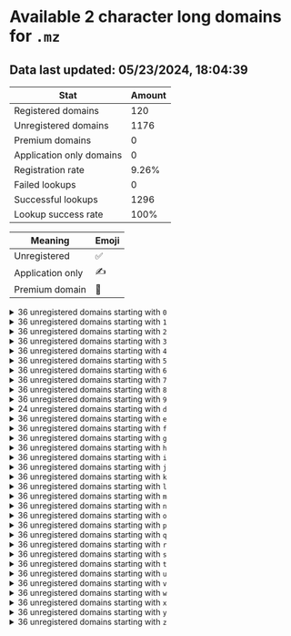 # Available 2 character long domains for `.mz`

## Data last updated: 05/23/2024, 18:04:39

|Stat|Amount|
|--|--|
|Registered domains|120|
|Unregistered domains|1176|
|Premium domains|0|
|Application only domains|0|
|Registration rate|9.26%|
|Failed lookups|0|
|Successful lookups|1296|
|Lookup success rate|100%|


|Meaning|Emoji|
|--|--|
|Unregistered|:white_check_mark:|
|Application only|:writing_hand:|
|Premium domain|:gem:|

<details>
<summary>36 unregistered domains starting with <bold><code>0</code></bold></summary>

|Type|Domain|
|--|--|
|:white_check_mark:|`00.mz`|
|:white_check_mark:|`01.mz`|
|:white_check_mark:|`02.mz`|
|:white_check_mark:|`03.mz`|
|:white_check_mark:|`04.mz`|
|:white_check_mark:|`05.mz`|
|:white_check_mark:|`06.mz`|
|:white_check_mark:|`07.mz`|
|:white_check_mark:|`08.mz`|
|:white_check_mark:|`09.mz`|
|:white_check_mark:|`0a.mz`|
|:white_check_mark:|`0b.mz`|
|:white_check_mark:|`0c.mz`|
|:white_check_mark:|`0d.mz`|
|:white_check_mark:|`0e.mz`|
|:white_check_mark:|`0f.mz`|
|:white_check_mark:|`0g.mz`|
|:white_check_mark:|`0h.mz`|
|:white_check_mark:|`0i.mz`|
|:white_check_mark:|`0j.mz`|
|:white_check_mark:|`0k.mz`|
|:white_check_mark:|`0l.mz`|
|:white_check_mark:|`0m.mz`|
|:white_check_mark:|`0n.mz`|
|:white_check_mark:|`0o.mz`|
|:white_check_mark:|`0p.mz`|
|:white_check_mark:|`0q.mz`|
|:white_check_mark:|`0r.mz`|
|:white_check_mark:|`0s.mz`|
|:white_check_mark:|`0t.mz`|
|:white_check_mark:|`0u.mz`|
|:white_check_mark:|`0v.mz`|
|:white_check_mark:|`0w.mz`|
|:white_check_mark:|`0x.mz`|
|:white_check_mark:|`0y.mz`|
|:white_check_mark:|`0z.mz`|
</details>
<details>
<summary>36 unregistered domains starting with <bold><code>1</code></bold></summary>

|Type|Domain|
|--|--|
|:white_check_mark:|`10.mz`|
|:white_check_mark:|`11.mz`|
|:white_check_mark:|`12.mz`|
|:white_check_mark:|`13.mz`|
|:white_check_mark:|`14.mz`|
|:white_check_mark:|`15.mz`|
|:white_check_mark:|`16.mz`|
|:white_check_mark:|`17.mz`|
|:white_check_mark:|`18.mz`|
|:white_check_mark:|`19.mz`|
|:white_check_mark:|`1a.mz`|
|:white_check_mark:|`1b.mz`|
|:white_check_mark:|`1c.mz`|
|:white_check_mark:|`1d.mz`|
|:white_check_mark:|`1e.mz`|
|:white_check_mark:|`1f.mz`|
|:white_check_mark:|`1g.mz`|
|:white_check_mark:|`1h.mz`|
|:white_check_mark:|`1i.mz`|
|:white_check_mark:|`1j.mz`|
|:white_check_mark:|`1k.mz`|
|:white_check_mark:|`1l.mz`|
|:white_check_mark:|`1m.mz`|
|:white_check_mark:|`1n.mz`|
|:white_check_mark:|`1o.mz`|
|:white_check_mark:|`1p.mz`|
|:white_check_mark:|`1q.mz`|
|:white_check_mark:|`1r.mz`|
|:white_check_mark:|`1s.mz`|
|:white_check_mark:|`1t.mz`|
|:white_check_mark:|`1u.mz`|
|:white_check_mark:|`1v.mz`|
|:white_check_mark:|`1w.mz`|
|:white_check_mark:|`1x.mz`|
|:white_check_mark:|`1y.mz`|
|:white_check_mark:|`1z.mz`|
</details>
<details>
<summary>36 unregistered domains starting with <bold><code>2</code></bold></summary>

|Type|Domain|
|--|--|
|:white_check_mark:|`20.mz`|
|:white_check_mark:|`21.mz`|
|:white_check_mark:|`22.mz`|
|:white_check_mark:|`23.mz`|
|:white_check_mark:|`24.mz`|
|:white_check_mark:|`25.mz`|
|:white_check_mark:|`26.mz`|
|:white_check_mark:|`27.mz`|
|:white_check_mark:|`28.mz`|
|:white_check_mark:|`29.mz`|
|:white_check_mark:|`2a.mz`|
|:white_check_mark:|`2b.mz`|
|:white_check_mark:|`2c.mz`|
|:white_check_mark:|`2d.mz`|
|:white_check_mark:|`2e.mz`|
|:white_check_mark:|`2f.mz`|
|:white_check_mark:|`2g.mz`|
|:white_check_mark:|`2h.mz`|
|:white_check_mark:|`2i.mz`|
|:white_check_mark:|`2j.mz`|
|:white_check_mark:|`2k.mz`|
|:white_check_mark:|`2l.mz`|
|:white_check_mark:|`2m.mz`|
|:white_check_mark:|`2n.mz`|
|:white_check_mark:|`2o.mz`|
|:white_check_mark:|`2p.mz`|
|:white_check_mark:|`2q.mz`|
|:white_check_mark:|`2r.mz`|
|:white_check_mark:|`2s.mz`|
|:white_check_mark:|`2t.mz`|
|:white_check_mark:|`2u.mz`|
|:white_check_mark:|`2v.mz`|
|:white_check_mark:|`2w.mz`|
|:white_check_mark:|`2x.mz`|
|:white_check_mark:|`2y.mz`|
|:white_check_mark:|`2z.mz`|
</details>
<details>
<summary>36 unregistered domains starting with <bold><code>3</code></bold></summary>

|Type|Domain|
|--|--|
|:white_check_mark:|`30.mz`|
|:white_check_mark:|`31.mz`|
|:white_check_mark:|`32.mz`|
|:white_check_mark:|`33.mz`|
|:white_check_mark:|`34.mz`|
|:white_check_mark:|`35.mz`|
|:white_check_mark:|`36.mz`|
|:white_check_mark:|`37.mz`|
|:white_check_mark:|`38.mz`|
|:white_check_mark:|`39.mz`|
|:white_check_mark:|`3a.mz`|
|:white_check_mark:|`3b.mz`|
|:white_check_mark:|`3c.mz`|
|:white_check_mark:|`3d.mz`|
|:white_check_mark:|`3e.mz`|
|:white_check_mark:|`3f.mz`|
|:white_check_mark:|`3g.mz`|
|:white_check_mark:|`3h.mz`|
|:white_check_mark:|`3i.mz`|
|:white_check_mark:|`3j.mz`|
|:white_check_mark:|`3k.mz`|
|:white_check_mark:|`3l.mz`|
|:white_check_mark:|`3m.mz`|
|:white_check_mark:|`3n.mz`|
|:white_check_mark:|`3o.mz`|
|:white_check_mark:|`3p.mz`|
|:white_check_mark:|`3q.mz`|
|:white_check_mark:|`3r.mz`|
|:white_check_mark:|`3s.mz`|
|:white_check_mark:|`3t.mz`|
|:white_check_mark:|`3u.mz`|
|:white_check_mark:|`3v.mz`|
|:white_check_mark:|`3w.mz`|
|:white_check_mark:|`3x.mz`|
|:white_check_mark:|`3y.mz`|
|:white_check_mark:|`3z.mz`|
</details>
<details>
<summary>36 unregistered domains starting with <bold><code>4</code></bold></summary>

|Type|Domain|
|--|--|
|:white_check_mark:|`40.mz`|
|:white_check_mark:|`41.mz`|
|:white_check_mark:|`42.mz`|
|:white_check_mark:|`43.mz`|
|:white_check_mark:|`44.mz`|
|:white_check_mark:|`45.mz`|
|:white_check_mark:|`46.mz`|
|:white_check_mark:|`47.mz`|
|:white_check_mark:|`48.mz`|
|:white_check_mark:|`49.mz`|
|:white_check_mark:|`4a.mz`|
|:white_check_mark:|`4b.mz`|
|:white_check_mark:|`4c.mz`|
|:white_check_mark:|`4d.mz`|
|:white_check_mark:|`4e.mz`|
|:white_check_mark:|`4f.mz`|
|:white_check_mark:|`4g.mz`|
|:white_check_mark:|`4h.mz`|
|:white_check_mark:|`4i.mz`|
|:white_check_mark:|`4j.mz`|
|:white_check_mark:|`4k.mz`|
|:white_check_mark:|`4l.mz`|
|:white_check_mark:|`4m.mz`|
|:white_check_mark:|`4n.mz`|
|:white_check_mark:|`4o.mz`|
|:white_check_mark:|`4p.mz`|
|:white_check_mark:|`4q.mz`|
|:white_check_mark:|`4r.mz`|
|:white_check_mark:|`4s.mz`|
|:white_check_mark:|`4t.mz`|
|:white_check_mark:|`4u.mz`|
|:white_check_mark:|`4v.mz`|
|:white_check_mark:|`4w.mz`|
|:white_check_mark:|`4x.mz`|
|:white_check_mark:|`4y.mz`|
|:white_check_mark:|`4z.mz`|
</details>
<details>
<summary>36 unregistered domains starting with <bold><code>5</code></bold></summary>

|Type|Domain|
|--|--|
|:white_check_mark:|`50.mz`|
|:white_check_mark:|`51.mz`|
|:white_check_mark:|`52.mz`|
|:white_check_mark:|`53.mz`|
|:white_check_mark:|`54.mz`|
|:white_check_mark:|`55.mz`|
|:white_check_mark:|`56.mz`|
|:white_check_mark:|`57.mz`|
|:white_check_mark:|`58.mz`|
|:white_check_mark:|`59.mz`|
|:white_check_mark:|`5a.mz`|
|:white_check_mark:|`5b.mz`|
|:white_check_mark:|`5c.mz`|
|:white_check_mark:|`5d.mz`|
|:white_check_mark:|`5e.mz`|
|:white_check_mark:|`5f.mz`|
|:white_check_mark:|`5g.mz`|
|:white_check_mark:|`5h.mz`|
|:white_check_mark:|`5i.mz`|
|:white_check_mark:|`5j.mz`|
|:white_check_mark:|`5k.mz`|
|:white_check_mark:|`5l.mz`|
|:white_check_mark:|`5m.mz`|
|:white_check_mark:|`5n.mz`|
|:white_check_mark:|`5o.mz`|
|:white_check_mark:|`5p.mz`|
|:white_check_mark:|`5q.mz`|
|:white_check_mark:|`5r.mz`|
|:white_check_mark:|`5s.mz`|
|:white_check_mark:|`5t.mz`|
|:white_check_mark:|`5u.mz`|
|:white_check_mark:|`5v.mz`|
|:white_check_mark:|`5w.mz`|
|:white_check_mark:|`5x.mz`|
|:white_check_mark:|`5y.mz`|
|:white_check_mark:|`5z.mz`|
</details>
<details>
<summary>36 unregistered domains starting with <bold><code>6</code></bold></summary>

|Type|Domain|
|--|--|
|:white_check_mark:|`60.mz`|
|:white_check_mark:|`61.mz`|
|:white_check_mark:|`62.mz`|
|:white_check_mark:|`63.mz`|
|:white_check_mark:|`64.mz`|
|:white_check_mark:|`65.mz`|
|:white_check_mark:|`66.mz`|
|:white_check_mark:|`67.mz`|
|:white_check_mark:|`68.mz`|
|:white_check_mark:|`69.mz`|
|:white_check_mark:|`6a.mz`|
|:white_check_mark:|`6b.mz`|
|:white_check_mark:|`6c.mz`|
|:white_check_mark:|`6d.mz`|
|:white_check_mark:|`6e.mz`|
|:white_check_mark:|`6f.mz`|
|:white_check_mark:|`6g.mz`|
|:white_check_mark:|`6h.mz`|
|:white_check_mark:|`6i.mz`|
|:white_check_mark:|`6j.mz`|
|:white_check_mark:|`6k.mz`|
|:white_check_mark:|`6l.mz`|
|:white_check_mark:|`6m.mz`|
|:white_check_mark:|`6n.mz`|
|:white_check_mark:|`6o.mz`|
|:white_check_mark:|`6p.mz`|
|:white_check_mark:|`6q.mz`|
|:white_check_mark:|`6r.mz`|
|:white_check_mark:|`6s.mz`|
|:white_check_mark:|`6t.mz`|
|:white_check_mark:|`6u.mz`|
|:white_check_mark:|`6v.mz`|
|:white_check_mark:|`6w.mz`|
|:white_check_mark:|`6x.mz`|
|:white_check_mark:|`6y.mz`|
|:white_check_mark:|`6z.mz`|
</details>
<details>
<summary>36 unregistered domains starting with <bold><code>7</code></bold></summary>

|Type|Domain|
|--|--|
|:white_check_mark:|`70.mz`|
|:white_check_mark:|`71.mz`|
|:white_check_mark:|`72.mz`|
|:white_check_mark:|`73.mz`|
|:white_check_mark:|`74.mz`|
|:white_check_mark:|`75.mz`|
|:white_check_mark:|`76.mz`|
|:white_check_mark:|`77.mz`|
|:white_check_mark:|`78.mz`|
|:white_check_mark:|`79.mz`|
|:white_check_mark:|`7a.mz`|
|:white_check_mark:|`7b.mz`|
|:white_check_mark:|`7c.mz`|
|:white_check_mark:|`7d.mz`|
|:white_check_mark:|`7e.mz`|
|:white_check_mark:|`7f.mz`|
|:white_check_mark:|`7g.mz`|
|:white_check_mark:|`7h.mz`|
|:white_check_mark:|`7i.mz`|
|:white_check_mark:|`7j.mz`|
|:white_check_mark:|`7k.mz`|
|:white_check_mark:|`7l.mz`|
|:white_check_mark:|`7m.mz`|
|:white_check_mark:|`7n.mz`|
|:white_check_mark:|`7o.mz`|
|:white_check_mark:|`7p.mz`|
|:white_check_mark:|`7q.mz`|
|:white_check_mark:|`7r.mz`|
|:white_check_mark:|`7s.mz`|
|:white_check_mark:|`7t.mz`|
|:white_check_mark:|`7u.mz`|
|:white_check_mark:|`7v.mz`|
|:white_check_mark:|`7w.mz`|
|:white_check_mark:|`7x.mz`|
|:white_check_mark:|`7y.mz`|
|:white_check_mark:|`7z.mz`|
</details>
<details>
<summary>36 unregistered domains starting with <bold><code>8</code></bold></summary>

|Type|Domain|
|--|--|
|:white_check_mark:|`80.mz`|
|:white_check_mark:|`81.mz`|
|:white_check_mark:|`82.mz`|
|:white_check_mark:|`83.mz`|
|:white_check_mark:|`84.mz`|
|:white_check_mark:|`85.mz`|
|:white_check_mark:|`86.mz`|
|:white_check_mark:|`87.mz`|
|:white_check_mark:|`88.mz`|
|:white_check_mark:|`89.mz`|
|:white_check_mark:|`8a.mz`|
|:white_check_mark:|`8b.mz`|
|:white_check_mark:|`8c.mz`|
|:white_check_mark:|`8d.mz`|
|:white_check_mark:|`8e.mz`|
|:white_check_mark:|`8f.mz`|
|:white_check_mark:|`8g.mz`|
|:white_check_mark:|`8h.mz`|
|:white_check_mark:|`8i.mz`|
|:white_check_mark:|`8j.mz`|
|:white_check_mark:|`8k.mz`|
|:white_check_mark:|`8l.mz`|
|:white_check_mark:|`8m.mz`|
|:white_check_mark:|`8n.mz`|
|:white_check_mark:|`8o.mz`|
|:white_check_mark:|`8p.mz`|
|:white_check_mark:|`8q.mz`|
|:white_check_mark:|`8r.mz`|
|:white_check_mark:|`8s.mz`|
|:white_check_mark:|`8t.mz`|
|:white_check_mark:|`8u.mz`|
|:white_check_mark:|`8v.mz`|
|:white_check_mark:|`8w.mz`|
|:white_check_mark:|`8x.mz`|
|:white_check_mark:|`8y.mz`|
|:white_check_mark:|`8z.mz`|
</details>
<details>
<summary>36 unregistered domains starting with <bold><code>9</code></bold></summary>

|Type|Domain|
|--|--|
|:white_check_mark:|`90.mz`|
|:white_check_mark:|`91.mz`|
|:white_check_mark:|`92.mz`|
|:white_check_mark:|`93.mz`|
|:white_check_mark:|`94.mz`|
|:white_check_mark:|`95.mz`|
|:white_check_mark:|`96.mz`|
|:white_check_mark:|`97.mz`|
|:white_check_mark:|`98.mz`|
|:white_check_mark:|`99.mz`|
|:white_check_mark:|`9a.mz`|
|:white_check_mark:|`9b.mz`|
|:white_check_mark:|`9c.mz`|
|:white_check_mark:|`9d.mz`|
|:white_check_mark:|`9e.mz`|
|:white_check_mark:|`9f.mz`|
|:white_check_mark:|`9g.mz`|
|:white_check_mark:|`9h.mz`|
|:white_check_mark:|`9i.mz`|
|:white_check_mark:|`9j.mz`|
|:white_check_mark:|`9k.mz`|
|:white_check_mark:|`9l.mz`|
|:white_check_mark:|`9m.mz`|
|:white_check_mark:|`9n.mz`|
|:white_check_mark:|`9o.mz`|
|:white_check_mark:|`9p.mz`|
|:white_check_mark:|`9q.mz`|
|:white_check_mark:|`9r.mz`|
|:white_check_mark:|`9s.mz`|
|:white_check_mark:|`9t.mz`|
|:white_check_mark:|`9u.mz`|
|:white_check_mark:|`9v.mz`|
|:white_check_mark:|`9w.mz`|
|:white_check_mark:|`9x.mz`|
|:white_check_mark:|`9y.mz`|
|:white_check_mark:|`9z.mz`|
</details>
<details>
<summary>24 unregistered domains starting with <bold><code>d</code></bold></summary>

|Type|Domain|
|--|--|
|:white_check_mark:|`d0.mz`|
|:white_check_mark:|`d1.mz`|
|:white_check_mark:|`d2.mz`|
|:white_check_mark:|`d3.mz`|
|:white_check_mark:|`d4.mz`|
|:white_check_mark:|`d5.mz`|
|:white_check_mark:|`d6.mz`|
|:white_check_mark:|`d7.mz`|
|:white_check_mark:|`d8.mz`|
|:white_check_mark:|`d9.mz`|
|:white_check_mark:|`dm.mz`|
|:white_check_mark:|`dn.mz`|
|:white_check_mark:|`do.mz`|
|:white_check_mark:|`dp.mz`|
|:white_check_mark:|`dq.mz`|
|:white_check_mark:|`dr.mz`|
|:white_check_mark:|`ds.mz`|
|:white_check_mark:|`dt.mz`|
|:white_check_mark:|`du.mz`|
|:white_check_mark:|`dv.mz`|
|:white_check_mark:|`dw.mz`|
|:white_check_mark:|`dx.mz`|
|:white_check_mark:|`dy.mz`|
|:white_check_mark:|`dz.mz`|
</details>
<details>
<summary>36 unregistered domains starting with <bold><code>e</code></bold></summary>

|Type|Domain|
|--|--|
|:white_check_mark:|`e0.mz`|
|:white_check_mark:|`e1.mz`|
|:white_check_mark:|`e2.mz`|
|:white_check_mark:|`e3.mz`|
|:white_check_mark:|`e4.mz`|
|:white_check_mark:|`e5.mz`|
|:white_check_mark:|`e6.mz`|
|:white_check_mark:|`e7.mz`|
|:white_check_mark:|`e8.mz`|
|:white_check_mark:|`e9.mz`|
|:white_check_mark:|`ea.mz`|
|:white_check_mark:|`eb.mz`|
|:white_check_mark:|`ec.mz`|
|:white_check_mark:|`ed.mz`|
|:white_check_mark:|`ee.mz`|
|:white_check_mark:|`ef.mz`|
|:white_check_mark:|`eg.mz`|
|:white_check_mark:|`eh.mz`|
|:white_check_mark:|`ei.mz`|
|:white_check_mark:|`ej.mz`|
|:white_check_mark:|`ek.mz`|
|:white_check_mark:|`el.mz`|
|:white_check_mark:|`em.mz`|
|:white_check_mark:|`en.mz`|
|:white_check_mark:|`eo.mz`|
|:white_check_mark:|`ep.mz`|
|:white_check_mark:|`eq.mz`|
|:white_check_mark:|`er.mz`|
|:white_check_mark:|`es.mz`|
|:white_check_mark:|`et.mz`|
|:white_check_mark:|`eu.mz`|
|:white_check_mark:|`ev.mz`|
|:white_check_mark:|`ew.mz`|
|:white_check_mark:|`ex.mz`|
|:white_check_mark:|`ey.mz`|
|:white_check_mark:|`ez.mz`|
</details>
<details>
<summary>36 unregistered domains starting with <bold><code>f</code></bold></summary>

|Type|Domain|
|--|--|
|:white_check_mark:|`f0.mz`|
|:white_check_mark:|`f1.mz`|
|:white_check_mark:|`f2.mz`|
|:white_check_mark:|`f3.mz`|
|:white_check_mark:|`f4.mz`|
|:white_check_mark:|`f5.mz`|
|:white_check_mark:|`f6.mz`|
|:white_check_mark:|`f7.mz`|
|:white_check_mark:|`f8.mz`|
|:white_check_mark:|`f9.mz`|
|:white_check_mark:|`fa.mz`|
|:white_check_mark:|`fb.mz`|
|:white_check_mark:|`fc.mz`|
|:white_check_mark:|`fd.mz`|
|:white_check_mark:|`fe.mz`|
|:white_check_mark:|`ff.mz`|
|:white_check_mark:|`fg.mz`|
|:white_check_mark:|`fh.mz`|
|:white_check_mark:|`fi.mz`|
|:white_check_mark:|`fj.mz`|
|:white_check_mark:|`fk.mz`|
|:white_check_mark:|`fl.mz`|
|:white_check_mark:|`fm.mz`|
|:white_check_mark:|`fn.mz`|
|:white_check_mark:|`fo.mz`|
|:white_check_mark:|`fp.mz`|
|:white_check_mark:|`fq.mz`|
|:white_check_mark:|`fr.mz`|
|:white_check_mark:|`fs.mz`|
|:white_check_mark:|`ft.mz`|
|:white_check_mark:|`fu.mz`|
|:white_check_mark:|`fv.mz`|
|:white_check_mark:|`fw.mz`|
|:white_check_mark:|`fx.mz`|
|:white_check_mark:|`fy.mz`|
|:white_check_mark:|`fz.mz`|
</details>
<details>
<summary>36 unregistered domains starting with <bold><code>g</code></bold></summary>

|Type|Domain|
|--|--|
|:white_check_mark:|`g0.mz`|
|:white_check_mark:|`g1.mz`|
|:white_check_mark:|`g2.mz`|
|:white_check_mark:|`g3.mz`|
|:white_check_mark:|`g4.mz`|
|:white_check_mark:|`g5.mz`|
|:white_check_mark:|`g6.mz`|
|:white_check_mark:|`g7.mz`|
|:white_check_mark:|`g8.mz`|
|:white_check_mark:|`g9.mz`|
|:white_check_mark:|`ga.mz`|
|:white_check_mark:|`gb.mz`|
|:white_check_mark:|`gc.mz`|
|:white_check_mark:|`gd.mz`|
|:white_check_mark:|`ge.mz`|
|:white_check_mark:|`gf.mz`|
|:white_check_mark:|`gg.mz`|
|:white_check_mark:|`gh.mz`|
|:white_check_mark:|`gi.mz`|
|:white_check_mark:|`gj.mz`|
|:white_check_mark:|`gk.mz`|
|:white_check_mark:|`gl.mz`|
|:white_check_mark:|`gm.mz`|
|:white_check_mark:|`gn.mz`|
|:white_check_mark:|`go.mz`|
|:white_check_mark:|`gp.mz`|
|:white_check_mark:|`gq.mz`|
|:white_check_mark:|`gr.mz`|
|:white_check_mark:|`gs.mz`|
|:white_check_mark:|`gt.mz`|
|:white_check_mark:|`gu.mz`|
|:white_check_mark:|`gv.mz`|
|:white_check_mark:|`gw.mz`|
|:white_check_mark:|`gx.mz`|
|:white_check_mark:|`gy.mz`|
|:white_check_mark:|`gz.mz`|
</details>
<details>
<summary>36 unregistered domains starting with <bold><code>h</code></bold></summary>

|Type|Domain|
|--|--|
|:white_check_mark:|`h0.mz`|
|:white_check_mark:|`h1.mz`|
|:white_check_mark:|`h2.mz`|
|:white_check_mark:|`h3.mz`|
|:white_check_mark:|`h4.mz`|
|:white_check_mark:|`h5.mz`|
|:white_check_mark:|`h6.mz`|
|:white_check_mark:|`h7.mz`|
|:white_check_mark:|`h8.mz`|
|:white_check_mark:|`h9.mz`|
|:white_check_mark:|`ha.mz`|
|:white_check_mark:|`hb.mz`|
|:white_check_mark:|`hc.mz`|
|:white_check_mark:|`hd.mz`|
|:white_check_mark:|`he.mz`|
|:white_check_mark:|`hf.mz`|
|:white_check_mark:|`hg.mz`|
|:white_check_mark:|`hh.mz`|
|:white_check_mark:|`hi.mz`|
|:white_check_mark:|`hj.mz`|
|:white_check_mark:|`hk.mz`|
|:white_check_mark:|`hl.mz`|
|:white_check_mark:|`hm.mz`|
|:white_check_mark:|`hn.mz`|
|:white_check_mark:|`ho.mz`|
|:white_check_mark:|`hp.mz`|
|:white_check_mark:|`hq.mz`|
|:white_check_mark:|`hr.mz`|
|:white_check_mark:|`hs.mz`|
|:white_check_mark:|`ht.mz`|
|:white_check_mark:|`hu.mz`|
|:white_check_mark:|`hv.mz`|
|:white_check_mark:|`hw.mz`|
|:white_check_mark:|`hx.mz`|
|:white_check_mark:|`hy.mz`|
|:white_check_mark:|`hz.mz`|
</details>
<details>
<summary>36 unregistered domains starting with <bold><code>i</code></bold></summary>

|Type|Domain|
|--|--|
|:white_check_mark:|`i0.mz`|
|:white_check_mark:|`i1.mz`|
|:white_check_mark:|`i2.mz`|
|:white_check_mark:|`i3.mz`|
|:white_check_mark:|`i4.mz`|
|:white_check_mark:|`i5.mz`|
|:white_check_mark:|`i6.mz`|
|:white_check_mark:|`i7.mz`|
|:white_check_mark:|`i8.mz`|
|:white_check_mark:|`i9.mz`|
|:white_check_mark:|`ia.mz`|
|:white_check_mark:|`ib.mz`|
|:white_check_mark:|`ic.mz`|
|:white_check_mark:|`id.mz`|
|:white_check_mark:|`ie.mz`|
|:white_check_mark:|`if.mz`|
|:white_check_mark:|`ig.mz`|
|:white_check_mark:|`ih.mz`|
|:white_check_mark:|`ii.mz`|
|:white_check_mark:|`ij.mz`|
|:white_check_mark:|`ik.mz`|
|:white_check_mark:|`il.mz`|
|:white_check_mark:|`im.mz`|
|:white_check_mark:|`in.mz`|
|:white_check_mark:|`io.mz`|
|:white_check_mark:|`ip.mz`|
|:white_check_mark:|`iq.mz`|
|:white_check_mark:|`ir.mz`|
|:white_check_mark:|`is.mz`|
|:white_check_mark:|`it.mz`|
|:white_check_mark:|`iu.mz`|
|:white_check_mark:|`iv.mz`|
|:white_check_mark:|`iw.mz`|
|:white_check_mark:|`ix.mz`|
|:white_check_mark:|`iy.mz`|
|:white_check_mark:|`iz.mz`|
</details>
<details>
<summary>36 unregistered domains starting with <bold><code>j</code></bold></summary>

|Type|Domain|
|--|--|
|:white_check_mark:|`j0.mz`|
|:white_check_mark:|`j1.mz`|
|:white_check_mark:|`j2.mz`|
|:white_check_mark:|`j3.mz`|
|:white_check_mark:|`j4.mz`|
|:white_check_mark:|`j5.mz`|
|:white_check_mark:|`j6.mz`|
|:white_check_mark:|`j7.mz`|
|:white_check_mark:|`j8.mz`|
|:white_check_mark:|`j9.mz`|
|:white_check_mark:|`ja.mz`|
|:white_check_mark:|`jb.mz`|
|:white_check_mark:|`jc.mz`|
|:white_check_mark:|`jd.mz`|
|:white_check_mark:|`je.mz`|
|:white_check_mark:|`jf.mz`|
|:white_check_mark:|`jg.mz`|
|:white_check_mark:|`jh.mz`|
|:white_check_mark:|`ji.mz`|
|:white_check_mark:|`jj.mz`|
|:white_check_mark:|`jk.mz`|
|:white_check_mark:|`jl.mz`|
|:white_check_mark:|`jm.mz`|
|:white_check_mark:|`jn.mz`|
|:white_check_mark:|`jo.mz`|
|:white_check_mark:|`jp.mz`|
|:white_check_mark:|`jq.mz`|
|:white_check_mark:|`jr.mz`|
|:white_check_mark:|`js.mz`|
|:white_check_mark:|`jt.mz`|
|:white_check_mark:|`ju.mz`|
|:white_check_mark:|`jv.mz`|
|:white_check_mark:|`jw.mz`|
|:white_check_mark:|`jx.mz`|
|:white_check_mark:|`jy.mz`|
|:white_check_mark:|`jz.mz`|
</details>
<details>
<summary>36 unregistered domains starting with <bold><code>k</code></bold></summary>

|Type|Domain|
|--|--|
|:white_check_mark:|`k0.mz`|
|:white_check_mark:|`k1.mz`|
|:white_check_mark:|`k2.mz`|
|:white_check_mark:|`k3.mz`|
|:white_check_mark:|`k4.mz`|
|:white_check_mark:|`k5.mz`|
|:white_check_mark:|`k6.mz`|
|:white_check_mark:|`k7.mz`|
|:white_check_mark:|`k8.mz`|
|:white_check_mark:|`k9.mz`|
|:white_check_mark:|`ka.mz`|
|:white_check_mark:|`kb.mz`|
|:white_check_mark:|`kc.mz`|
|:white_check_mark:|`kd.mz`|
|:white_check_mark:|`ke.mz`|
|:white_check_mark:|`kf.mz`|
|:white_check_mark:|`kg.mz`|
|:white_check_mark:|`kh.mz`|
|:white_check_mark:|`ki.mz`|
|:white_check_mark:|`kj.mz`|
|:white_check_mark:|`kk.mz`|
|:white_check_mark:|`kl.mz`|
|:white_check_mark:|`km.mz`|
|:white_check_mark:|`kn.mz`|
|:white_check_mark:|`ko.mz`|
|:white_check_mark:|`kp.mz`|
|:white_check_mark:|`kq.mz`|
|:white_check_mark:|`kr.mz`|
|:white_check_mark:|`ks.mz`|
|:white_check_mark:|`kt.mz`|
|:white_check_mark:|`ku.mz`|
|:white_check_mark:|`kv.mz`|
|:white_check_mark:|`kw.mz`|
|:white_check_mark:|`kx.mz`|
|:white_check_mark:|`ky.mz`|
|:white_check_mark:|`kz.mz`|
</details>
<details>
<summary>36 unregistered domains starting with <bold><code>l</code></bold></summary>

|Type|Domain|
|--|--|
|:white_check_mark:|`l0.mz`|
|:white_check_mark:|`l1.mz`|
|:white_check_mark:|`l2.mz`|
|:white_check_mark:|`l3.mz`|
|:white_check_mark:|`l4.mz`|
|:white_check_mark:|`l5.mz`|
|:white_check_mark:|`l6.mz`|
|:white_check_mark:|`l7.mz`|
|:white_check_mark:|`l8.mz`|
|:white_check_mark:|`l9.mz`|
|:white_check_mark:|`la.mz`|
|:white_check_mark:|`lb.mz`|
|:white_check_mark:|`lc.mz`|
|:white_check_mark:|`ld.mz`|
|:white_check_mark:|`le.mz`|
|:white_check_mark:|`lf.mz`|
|:white_check_mark:|`lg.mz`|
|:white_check_mark:|`lh.mz`|
|:white_check_mark:|`li.mz`|
|:white_check_mark:|`lj.mz`|
|:white_check_mark:|`lk.mz`|
|:white_check_mark:|`ll.mz`|
|:white_check_mark:|`lm.mz`|
|:white_check_mark:|`ln.mz`|
|:white_check_mark:|`lo.mz`|
|:white_check_mark:|`lp.mz`|
|:white_check_mark:|`lq.mz`|
|:white_check_mark:|`lr.mz`|
|:white_check_mark:|`ls.mz`|
|:white_check_mark:|`lt.mz`|
|:white_check_mark:|`lu.mz`|
|:white_check_mark:|`lv.mz`|
|:white_check_mark:|`lw.mz`|
|:white_check_mark:|`lx.mz`|
|:white_check_mark:|`ly.mz`|
|:white_check_mark:|`lz.mz`|
</details>
<details>
<summary>36 unregistered domains starting with <bold><code>m</code></bold></summary>

|Type|Domain|
|--|--|
|:white_check_mark:|`m0.mz`|
|:white_check_mark:|`m1.mz`|
|:white_check_mark:|`m2.mz`|
|:white_check_mark:|`m3.mz`|
|:white_check_mark:|`m4.mz`|
|:white_check_mark:|`m5.mz`|
|:white_check_mark:|`m6.mz`|
|:white_check_mark:|`m7.mz`|
|:white_check_mark:|`m8.mz`|
|:white_check_mark:|`m9.mz`|
|:white_check_mark:|`ma.mz`|
|:white_check_mark:|`mb.mz`|
|:white_check_mark:|`mc.mz`|
|:white_check_mark:|`md.mz`|
|:white_check_mark:|`me.mz`|
|:white_check_mark:|`mf.mz`|
|:white_check_mark:|`mg.mz`|
|:white_check_mark:|`mh.mz`|
|:white_check_mark:|`mi.mz`|
|:white_check_mark:|`mj.mz`|
|:white_check_mark:|`mk.mz`|
|:white_check_mark:|`ml.mz`|
|:white_check_mark:|`mm.mz`|
|:white_check_mark:|`mn.mz`|
|:white_check_mark:|`mo.mz`|
|:white_check_mark:|`mp.mz`|
|:white_check_mark:|`mq.mz`|
|:white_check_mark:|`mr.mz`|
|:white_check_mark:|`ms.mz`|
|:white_check_mark:|`mt.mz`|
|:white_check_mark:|`mu.mz`|
|:white_check_mark:|`mv.mz`|
|:white_check_mark:|`mw.mz`|
|:white_check_mark:|`mx.mz`|
|:white_check_mark:|`my.mz`|
|:white_check_mark:|`mz.mz`|
</details>
<details>
<summary>36 unregistered domains starting with <bold><code>n</code></bold></summary>

|Type|Domain|
|--|--|
|:white_check_mark:|`n0.mz`|
|:white_check_mark:|`n1.mz`|
|:white_check_mark:|`n2.mz`|
|:white_check_mark:|`n3.mz`|
|:white_check_mark:|`n4.mz`|
|:white_check_mark:|`n5.mz`|
|:white_check_mark:|`n6.mz`|
|:white_check_mark:|`n7.mz`|
|:white_check_mark:|`n8.mz`|
|:white_check_mark:|`n9.mz`|
|:white_check_mark:|`na.mz`|
|:white_check_mark:|`nb.mz`|
|:white_check_mark:|`nc.mz`|
|:white_check_mark:|`nd.mz`|
|:white_check_mark:|`ne.mz`|
|:white_check_mark:|`nf.mz`|
|:white_check_mark:|`ng.mz`|
|:white_check_mark:|`nh.mz`|
|:white_check_mark:|`ni.mz`|
|:white_check_mark:|`nj.mz`|
|:white_check_mark:|`nk.mz`|
|:white_check_mark:|`nl.mz`|
|:white_check_mark:|`nm.mz`|
|:white_check_mark:|`nn.mz`|
|:white_check_mark:|`no.mz`|
|:white_check_mark:|`np.mz`|
|:white_check_mark:|`nq.mz`|
|:white_check_mark:|`nr.mz`|
|:white_check_mark:|`ns.mz`|
|:white_check_mark:|`nt.mz`|
|:white_check_mark:|`nu.mz`|
|:white_check_mark:|`nv.mz`|
|:white_check_mark:|`nw.mz`|
|:white_check_mark:|`nx.mz`|
|:white_check_mark:|`ny.mz`|
|:white_check_mark:|`nz.mz`|
</details>
<details>
<summary>36 unregistered domains starting with <bold><code>o</code></bold></summary>

|Type|Domain|
|--|--|
|:white_check_mark:|`o0.mz`|
|:white_check_mark:|`o1.mz`|
|:white_check_mark:|`o2.mz`|
|:white_check_mark:|`o3.mz`|
|:white_check_mark:|`o4.mz`|
|:white_check_mark:|`o5.mz`|
|:white_check_mark:|`o6.mz`|
|:white_check_mark:|`o7.mz`|
|:white_check_mark:|`o8.mz`|
|:white_check_mark:|`o9.mz`|
|:white_check_mark:|`oa.mz`|
|:white_check_mark:|`ob.mz`|
|:white_check_mark:|`oc.mz`|
|:white_check_mark:|`od.mz`|
|:white_check_mark:|`oe.mz`|
|:white_check_mark:|`of.mz`|
|:white_check_mark:|`og.mz`|
|:white_check_mark:|`oh.mz`|
|:white_check_mark:|`oi.mz`|
|:white_check_mark:|`oj.mz`|
|:white_check_mark:|`ok.mz`|
|:white_check_mark:|`ol.mz`|
|:white_check_mark:|`om.mz`|
|:white_check_mark:|`on.mz`|
|:white_check_mark:|`oo.mz`|
|:white_check_mark:|`op.mz`|
|:white_check_mark:|`oq.mz`|
|:white_check_mark:|`or.mz`|
|:white_check_mark:|`os.mz`|
|:white_check_mark:|`ot.mz`|
|:white_check_mark:|`ou.mz`|
|:white_check_mark:|`ov.mz`|
|:white_check_mark:|`ow.mz`|
|:white_check_mark:|`ox.mz`|
|:white_check_mark:|`oy.mz`|
|:white_check_mark:|`oz.mz`|
</details>
<details>
<summary>36 unregistered domains starting with <bold><code>p</code></bold></summary>

|Type|Domain|
|--|--|
|:white_check_mark:|`p0.mz`|
|:white_check_mark:|`p1.mz`|
|:white_check_mark:|`p2.mz`|
|:white_check_mark:|`p3.mz`|
|:white_check_mark:|`p4.mz`|
|:white_check_mark:|`p5.mz`|
|:white_check_mark:|`p6.mz`|
|:white_check_mark:|`p7.mz`|
|:white_check_mark:|`p8.mz`|
|:white_check_mark:|`p9.mz`|
|:white_check_mark:|`pa.mz`|
|:white_check_mark:|`pb.mz`|
|:white_check_mark:|`pc.mz`|
|:white_check_mark:|`pd.mz`|
|:white_check_mark:|`pe.mz`|
|:white_check_mark:|`pf.mz`|
|:white_check_mark:|`pg.mz`|
|:white_check_mark:|`ph.mz`|
|:white_check_mark:|`pi.mz`|
|:white_check_mark:|`pj.mz`|
|:white_check_mark:|`pk.mz`|
|:white_check_mark:|`pl.mz`|
|:white_check_mark:|`pm.mz`|
|:white_check_mark:|`pn.mz`|
|:white_check_mark:|`po.mz`|
|:white_check_mark:|`pp.mz`|
|:white_check_mark:|`pq.mz`|
|:white_check_mark:|`pr.mz`|
|:white_check_mark:|`ps.mz`|
|:white_check_mark:|`pt.mz`|
|:white_check_mark:|`pu.mz`|
|:white_check_mark:|`pv.mz`|
|:white_check_mark:|`pw.mz`|
|:white_check_mark:|`px.mz`|
|:white_check_mark:|`py.mz`|
|:white_check_mark:|`pz.mz`|
</details>
<details>
<summary>36 unregistered domains starting with <bold><code>q</code></bold></summary>

|Type|Domain|
|--|--|
|:white_check_mark:|`q0.mz`|
|:white_check_mark:|`q1.mz`|
|:white_check_mark:|`q2.mz`|
|:white_check_mark:|`q3.mz`|
|:white_check_mark:|`q4.mz`|
|:white_check_mark:|`q5.mz`|
|:white_check_mark:|`q6.mz`|
|:white_check_mark:|`q7.mz`|
|:white_check_mark:|`q8.mz`|
|:white_check_mark:|`q9.mz`|
|:white_check_mark:|`qa.mz`|
|:white_check_mark:|`qb.mz`|
|:white_check_mark:|`qc.mz`|
|:white_check_mark:|`qd.mz`|
|:white_check_mark:|`qe.mz`|
|:white_check_mark:|`qf.mz`|
|:white_check_mark:|`qg.mz`|
|:white_check_mark:|`qh.mz`|
|:white_check_mark:|`qi.mz`|
|:white_check_mark:|`qj.mz`|
|:white_check_mark:|`qk.mz`|
|:white_check_mark:|`ql.mz`|
|:white_check_mark:|`qm.mz`|
|:white_check_mark:|`qn.mz`|
|:white_check_mark:|`qo.mz`|
|:white_check_mark:|`qp.mz`|
|:white_check_mark:|`qq.mz`|
|:white_check_mark:|`qr.mz`|
|:white_check_mark:|`qs.mz`|
|:white_check_mark:|`qt.mz`|
|:white_check_mark:|`qu.mz`|
|:white_check_mark:|`qv.mz`|
|:white_check_mark:|`qw.mz`|
|:white_check_mark:|`qx.mz`|
|:white_check_mark:|`qy.mz`|
|:white_check_mark:|`qz.mz`|
</details>
<details>
<summary>36 unregistered domains starting with <bold><code>r</code></bold></summary>

|Type|Domain|
|--|--|
|:white_check_mark:|`r0.mz`|
|:white_check_mark:|`r1.mz`|
|:white_check_mark:|`r2.mz`|
|:white_check_mark:|`r3.mz`|
|:white_check_mark:|`r4.mz`|
|:white_check_mark:|`r5.mz`|
|:white_check_mark:|`r6.mz`|
|:white_check_mark:|`r7.mz`|
|:white_check_mark:|`r8.mz`|
|:white_check_mark:|`r9.mz`|
|:white_check_mark:|`ra.mz`|
|:white_check_mark:|`rb.mz`|
|:white_check_mark:|`rc.mz`|
|:white_check_mark:|`rd.mz`|
|:white_check_mark:|`re.mz`|
|:white_check_mark:|`rf.mz`|
|:white_check_mark:|`rg.mz`|
|:white_check_mark:|`rh.mz`|
|:white_check_mark:|`ri.mz`|
|:white_check_mark:|`rj.mz`|
|:white_check_mark:|`rk.mz`|
|:white_check_mark:|`rl.mz`|
|:white_check_mark:|`rm.mz`|
|:white_check_mark:|`rn.mz`|
|:white_check_mark:|`ro.mz`|
|:white_check_mark:|`rp.mz`|
|:white_check_mark:|`rq.mz`|
|:white_check_mark:|`rr.mz`|
|:white_check_mark:|`rs.mz`|
|:white_check_mark:|`rt.mz`|
|:white_check_mark:|`ru.mz`|
|:white_check_mark:|`rv.mz`|
|:white_check_mark:|`rw.mz`|
|:white_check_mark:|`rx.mz`|
|:white_check_mark:|`ry.mz`|
|:white_check_mark:|`rz.mz`|
</details>
<details>
<summary>36 unregistered domains starting with <bold><code>s</code></bold></summary>

|Type|Domain|
|--|--|
|:white_check_mark:|`s0.mz`|
|:white_check_mark:|`s1.mz`|
|:white_check_mark:|`s2.mz`|
|:white_check_mark:|`s3.mz`|
|:white_check_mark:|`s4.mz`|
|:white_check_mark:|`s5.mz`|
|:white_check_mark:|`s6.mz`|
|:white_check_mark:|`s7.mz`|
|:white_check_mark:|`s8.mz`|
|:white_check_mark:|`s9.mz`|
|:white_check_mark:|`sa.mz`|
|:white_check_mark:|`sb.mz`|
|:white_check_mark:|`sc.mz`|
|:white_check_mark:|`sd.mz`|
|:white_check_mark:|`se.mz`|
|:white_check_mark:|`sf.mz`|
|:white_check_mark:|`sg.mz`|
|:white_check_mark:|`sh.mz`|
|:white_check_mark:|`si.mz`|
|:white_check_mark:|`sj.mz`|
|:white_check_mark:|`sk.mz`|
|:white_check_mark:|`sl.mz`|
|:white_check_mark:|`sm.mz`|
|:white_check_mark:|`sn.mz`|
|:white_check_mark:|`so.mz`|
|:white_check_mark:|`sp.mz`|
|:white_check_mark:|`sq.mz`|
|:white_check_mark:|`sr.mz`|
|:white_check_mark:|`ss.mz`|
|:white_check_mark:|`st.mz`|
|:white_check_mark:|`su.mz`|
|:white_check_mark:|`sv.mz`|
|:white_check_mark:|`sw.mz`|
|:white_check_mark:|`sx.mz`|
|:white_check_mark:|`sy.mz`|
|:white_check_mark:|`sz.mz`|
</details>
<details>
<summary>36 unregistered domains starting with <bold><code>t</code></bold></summary>

|Type|Domain|
|--|--|
|:white_check_mark:|`t0.mz`|
|:white_check_mark:|`t1.mz`|
|:white_check_mark:|`t2.mz`|
|:white_check_mark:|`t3.mz`|
|:white_check_mark:|`t4.mz`|
|:white_check_mark:|`t5.mz`|
|:white_check_mark:|`t6.mz`|
|:white_check_mark:|`t7.mz`|
|:white_check_mark:|`t8.mz`|
|:white_check_mark:|`t9.mz`|
|:white_check_mark:|`ta.mz`|
|:white_check_mark:|`tb.mz`|
|:white_check_mark:|`tc.mz`|
|:white_check_mark:|`td.mz`|
|:white_check_mark:|`te.mz`|
|:white_check_mark:|`tf.mz`|
|:white_check_mark:|`tg.mz`|
|:white_check_mark:|`th.mz`|
|:white_check_mark:|`ti.mz`|
|:white_check_mark:|`tj.mz`|
|:white_check_mark:|`tk.mz`|
|:white_check_mark:|`tl.mz`|
|:white_check_mark:|`tm.mz`|
|:white_check_mark:|`tn.mz`|
|:white_check_mark:|`to.mz`|
|:white_check_mark:|`tp.mz`|
|:white_check_mark:|`tq.mz`|
|:white_check_mark:|`tr.mz`|
|:white_check_mark:|`ts.mz`|
|:white_check_mark:|`tt.mz`|
|:white_check_mark:|`tu.mz`|
|:white_check_mark:|`tv.mz`|
|:white_check_mark:|`tw.mz`|
|:white_check_mark:|`tx.mz`|
|:white_check_mark:|`ty.mz`|
|:white_check_mark:|`tz.mz`|
</details>
<details>
<summary>36 unregistered domains starting with <bold><code>u</code></bold></summary>

|Type|Domain|
|--|--|
|:white_check_mark:|`u0.mz`|
|:white_check_mark:|`u1.mz`|
|:white_check_mark:|`u2.mz`|
|:white_check_mark:|`u3.mz`|
|:white_check_mark:|`u4.mz`|
|:white_check_mark:|`u5.mz`|
|:white_check_mark:|`u6.mz`|
|:white_check_mark:|`u7.mz`|
|:white_check_mark:|`u8.mz`|
|:white_check_mark:|`u9.mz`|
|:white_check_mark:|`ua.mz`|
|:white_check_mark:|`ub.mz`|
|:white_check_mark:|`uc.mz`|
|:white_check_mark:|`ud.mz`|
|:white_check_mark:|`ue.mz`|
|:white_check_mark:|`uf.mz`|
|:white_check_mark:|`ug.mz`|
|:white_check_mark:|`uh.mz`|
|:white_check_mark:|`ui.mz`|
|:white_check_mark:|`uj.mz`|
|:white_check_mark:|`uk.mz`|
|:white_check_mark:|`ul.mz`|
|:white_check_mark:|`um.mz`|
|:white_check_mark:|`un.mz`|
|:white_check_mark:|`uo.mz`|
|:white_check_mark:|`up.mz`|
|:white_check_mark:|`uq.mz`|
|:white_check_mark:|`ur.mz`|
|:white_check_mark:|`us.mz`|
|:white_check_mark:|`ut.mz`|
|:white_check_mark:|`uu.mz`|
|:white_check_mark:|`uv.mz`|
|:white_check_mark:|`uw.mz`|
|:white_check_mark:|`ux.mz`|
|:white_check_mark:|`uy.mz`|
|:white_check_mark:|`uz.mz`|
</details>
<details>
<summary>36 unregistered domains starting with <bold><code>v</code></bold></summary>

|Type|Domain|
|--|--|
|:white_check_mark:|`v0.mz`|
|:white_check_mark:|`v1.mz`|
|:white_check_mark:|`v2.mz`|
|:white_check_mark:|`v3.mz`|
|:white_check_mark:|`v4.mz`|
|:white_check_mark:|`v5.mz`|
|:white_check_mark:|`v6.mz`|
|:white_check_mark:|`v7.mz`|
|:white_check_mark:|`v8.mz`|
|:white_check_mark:|`v9.mz`|
|:white_check_mark:|`va.mz`|
|:white_check_mark:|`vb.mz`|
|:white_check_mark:|`vc.mz`|
|:white_check_mark:|`vd.mz`|
|:white_check_mark:|`ve.mz`|
|:white_check_mark:|`vf.mz`|
|:white_check_mark:|`vg.mz`|
|:white_check_mark:|`vh.mz`|
|:white_check_mark:|`vi.mz`|
|:white_check_mark:|`vj.mz`|
|:white_check_mark:|`vk.mz`|
|:white_check_mark:|`vl.mz`|
|:white_check_mark:|`vm.mz`|
|:white_check_mark:|`vn.mz`|
|:white_check_mark:|`vo.mz`|
|:white_check_mark:|`vp.mz`|
|:white_check_mark:|`vq.mz`|
|:white_check_mark:|`vr.mz`|
|:white_check_mark:|`vs.mz`|
|:white_check_mark:|`vt.mz`|
|:white_check_mark:|`vu.mz`|
|:white_check_mark:|`vv.mz`|
|:white_check_mark:|`vw.mz`|
|:white_check_mark:|`vx.mz`|
|:white_check_mark:|`vy.mz`|
|:white_check_mark:|`vz.mz`|
</details>
<details>
<summary>36 unregistered domains starting with <bold><code>w</code></bold></summary>

|Type|Domain|
|--|--|
|:white_check_mark:|`w0.mz`|
|:white_check_mark:|`w1.mz`|
|:white_check_mark:|`w2.mz`|
|:white_check_mark:|`w3.mz`|
|:white_check_mark:|`w4.mz`|
|:white_check_mark:|`w5.mz`|
|:white_check_mark:|`w6.mz`|
|:white_check_mark:|`w7.mz`|
|:white_check_mark:|`w8.mz`|
|:white_check_mark:|`w9.mz`|
|:white_check_mark:|`wa.mz`|
|:white_check_mark:|`wb.mz`|
|:white_check_mark:|`wc.mz`|
|:white_check_mark:|`wd.mz`|
|:white_check_mark:|`we.mz`|
|:white_check_mark:|`wf.mz`|
|:white_check_mark:|`wg.mz`|
|:white_check_mark:|`wh.mz`|
|:white_check_mark:|`wi.mz`|
|:white_check_mark:|`wj.mz`|
|:white_check_mark:|`wk.mz`|
|:white_check_mark:|`wl.mz`|
|:white_check_mark:|`wm.mz`|
|:white_check_mark:|`wn.mz`|
|:white_check_mark:|`wo.mz`|
|:white_check_mark:|`wp.mz`|
|:white_check_mark:|`wq.mz`|
|:white_check_mark:|`wr.mz`|
|:white_check_mark:|`ws.mz`|
|:white_check_mark:|`wt.mz`|
|:white_check_mark:|`wu.mz`|
|:white_check_mark:|`wv.mz`|
|:white_check_mark:|`ww.mz`|
|:white_check_mark:|`wx.mz`|
|:white_check_mark:|`wy.mz`|
|:white_check_mark:|`wz.mz`|
</details>
<details>
<summary>36 unregistered domains starting with <bold><code>x</code></bold></summary>

|Type|Domain|
|--|--|
|:white_check_mark:|`x0.mz`|
|:white_check_mark:|`x1.mz`|
|:white_check_mark:|`x2.mz`|
|:white_check_mark:|`x3.mz`|
|:white_check_mark:|`x4.mz`|
|:white_check_mark:|`x5.mz`|
|:white_check_mark:|`x6.mz`|
|:white_check_mark:|`x7.mz`|
|:white_check_mark:|`x8.mz`|
|:white_check_mark:|`x9.mz`|
|:white_check_mark:|`xa.mz`|
|:white_check_mark:|`xb.mz`|
|:white_check_mark:|`xc.mz`|
|:white_check_mark:|`xd.mz`|
|:white_check_mark:|`xe.mz`|
|:white_check_mark:|`xf.mz`|
|:white_check_mark:|`xg.mz`|
|:white_check_mark:|`xh.mz`|
|:white_check_mark:|`xi.mz`|
|:white_check_mark:|`xj.mz`|
|:white_check_mark:|`xk.mz`|
|:white_check_mark:|`xl.mz`|
|:white_check_mark:|`xm.mz`|
|:white_check_mark:|`xn.mz`|
|:white_check_mark:|`xo.mz`|
|:white_check_mark:|`xp.mz`|
|:white_check_mark:|`xq.mz`|
|:white_check_mark:|`xr.mz`|
|:white_check_mark:|`xs.mz`|
|:white_check_mark:|`xt.mz`|
|:white_check_mark:|`xu.mz`|
|:white_check_mark:|`xv.mz`|
|:white_check_mark:|`xw.mz`|
|:white_check_mark:|`xx.mz`|
|:white_check_mark:|`xy.mz`|
|:white_check_mark:|`xz.mz`|
</details>
<details>
<summary>36 unregistered domains starting with <bold><code>y</code></bold></summary>

|Type|Domain|
|--|--|
|:white_check_mark:|`y0.mz`|
|:white_check_mark:|`y1.mz`|
|:white_check_mark:|`y2.mz`|
|:white_check_mark:|`y3.mz`|
|:white_check_mark:|`y4.mz`|
|:white_check_mark:|`y5.mz`|
|:white_check_mark:|`y6.mz`|
|:white_check_mark:|`y7.mz`|
|:white_check_mark:|`y8.mz`|
|:white_check_mark:|`y9.mz`|
|:white_check_mark:|`ya.mz`|
|:white_check_mark:|`yb.mz`|
|:white_check_mark:|`yc.mz`|
|:white_check_mark:|`yd.mz`|
|:white_check_mark:|`ye.mz`|
|:white_check_mark:|`yf.mz`|
|:white_check_mark:|`yg.mz`|
|:white_check_mark:|`yh.mz`|
|:white_check_mark:|`yi.mz`|
|:white_check_mark:|`yj.mz`|
|:white_check_mark:|`yk.mz`|
|:white_check_mark:|`yl.mz`|
|:white_check_mark:|`ym.mz`|
|:white_check_mark:|`yn.mz`|
|:white_check_mark:|`yo.mz`|
|:white_check_mark:|`yp.mz`|
|:white_check_mark:|`yq.mz`|
|:white_check_mark:|`yr.mz`|
|:white_check_mark:|`ys.mz`|
|:white_check_mark:|`yt.mz`|
|:white_check_mark:|`yu.mz`|
|:white_check_mark:|`yv.mz`|
|:white_check_mark:|`yw.mz`|
|:white_check_mark:|`yx.mz`|
|:white_check_mark:|`yy.mz`|
|:white_check_mark:|`yz.mz`|
</details>
<details>
<summary>36 unregistered domains starting with <bold><code>z</code></bold></summary>

|Type|Domain|
|--|--|
|:white_check_mark:|`z0.mz`|
|:white_check_mark:|`z1.mz`|
|:white_check_mark:|`z2.mz`|
|:white_check_mark:|`z3.mz`|
|:white_check_mark:|`z4.mz`|
|:white_check_mark:|`z5.mz`|
|:white_check_mark:|`z6.mz`|
|:white_check_mark:|`z7.mz`|
|:white_check_mark:|`z8.mz`|
|:white_check_mark:|`z9.mz`|
|:white_check_mark:|`za.mz`|
|:white_check_mark:|`zb.mz`|
|:white_check_mark:|`zc.mz`|
|:white_check_mark:|`zd.mz`|
|:white_check_mark:|`ze.mz`|
|:white_check_mark:|`zf.mz`|
|:white_check_mark:|`zg.mz`|
|:white_check_mark:|`zh.mz`|
|:white_check_mark:|`zi.mz`|
|:white_check_mark:|`zj.mz`|
|:white_check_mark:|`zk.mz`|
|:white_check_mark:|`zl.mz`|
|:white_check_mark:|`zm.mz`|
|:white_check_mark:|`zn.mz`|
|:white_check_mark:|`zo.mz`|
|:white_check_mark:|`zp.mz`|
|:white_check_mark:|`zq.mz`|
|:white_check_mark:|`zr.mz`|
|:white_check_mark:|`zs.mz`|
|:white_check_mark:|`zt.mz`|
|:white_check_mark:|`zu.mz`|
|:white_check_mark:|`zv.mz`|
|:white_check_mark:|`zw.mz`|
|:white_check_mark:|`zx.mz`|
|:white_check_mark:|`zy.mz`|
|:white_check_mark:|`zz.mz`|
</details>